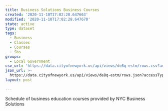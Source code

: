 ```yaml
---
title: Business Solutions Business Courses
created: '2020-11-10T17:02:28.647663'
modified: '2020-11-10T17:02:28.647670'
state: active
type: dataset
tags:
  - Business
  - Classes
  - Courses
  - Sbs
groups:
  - Local Government
csv_url: 'https://data.cityofnewyork.us/api/views/de8q-estm/rows.csv?accessType=DOWNLOAD'
json_url: >-
  https://data.cityofnewyork.us/api/views/de8q-estm/rows.json?accessType=DOWNLOAD
layout: post

---
```

Schedule of business education courses provided by NYC Business Solutions
